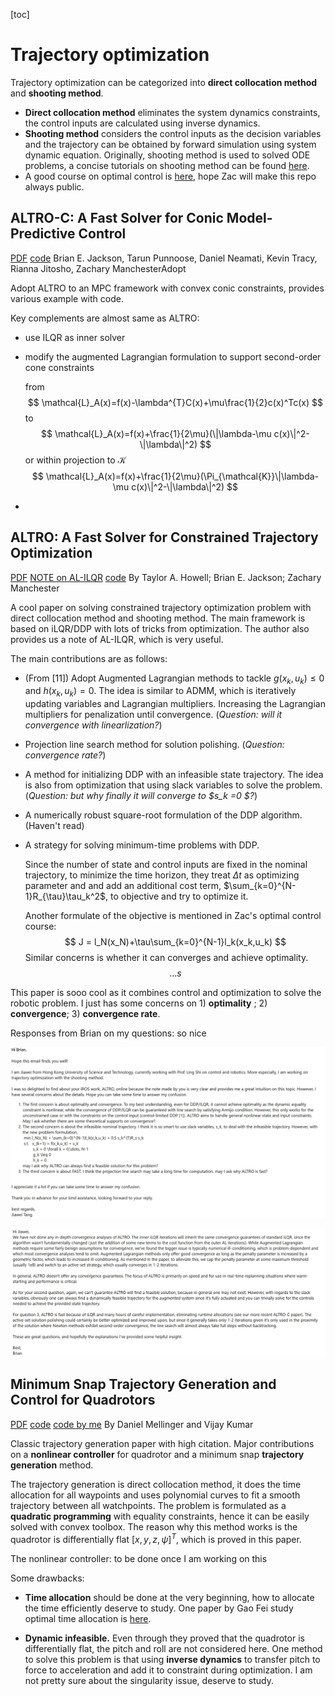 [toc]

# Trajectory optimization

Trajectory optimization can be categorized into **direct collocation method** and **shooting method**.

* **Direct collocation method** eliminates the system dynamics constraints, the control inputs are calculated using inverse dynamics.
* **Shooting method** considers the control inputs as the decision variables and the trajectory can be obtained by forward simulation using system dynamic equation. Originally, shooting method is used to solved ODE problems, a concise tutorials on shooting method can be found [here](https://www.youtube.com/watch?v=ZMgikZ-lcS8). 
* A good course on optimal control is [here](https://github.com/Optimal-Control-16-745),  hope Zac will make this repo always public.



## ALTRO-C: A Fast Solver for Conic Model-Predictive Control

[PDF](http://roboticexplorationlab.org/papers/ALTRO_MPC.pdf)   [code](https://github.com/RoboticExplorationLab/altro-mpc-icra2021)                           Brian E. Jackson, Tarun Punnoose, Daniel Neamati, Kevin Tracy, Rianna Jitosho, Zachary ManchesterAdopt 

Adopt ALTRO to an MPC framework with convex  conic  constraints, provides various example with code.

Key complements are almost same as ALTRO:

* use ILQR as inner solver

* modify the augmented Lagrangian formulation to support second-order cone constraints

  from
  $$
  \mathcal{L}_A(x)=f(x)-\lambda^{T}C(x)+\mu\frac{1}{2}c(x)^Tc(x)
  $$
  to
  $$
  \mathcal{L}_A(x)=f(x)+\frac{1}{2\mu}(\|\lambda-\mu c(x)\|^2-\|\lambda\|^2)
  $$
  or within projection to $\mathcal{K}$
  $$
  \mathcal{L}_A(x)=f(x)+\frac{1}{2\mu}(\Pi_{\mathcal{K}}\|\lambda-\mu c(x)\|^2-\|\lambda\|^2)
  $$

* 

## ALTRO: A Fast Solver for Constrained Trajectory Optimization

[PDF](https://ieeexplore.ieee.org/document/8967788)    [NOTE on AL-ILQR](https://bjack205.github.io/papers/AL_iLQR_Tutorial.pdf)   [code]()             By Taylor A. Howell; Brian E. Jackson; Zachary Manchester

A cool paper on solving constrained trajectory optimization problem with direct collocation method and shooting method. The main framework is based on iLQR/DDP with lots of tricks from optimization. The author also provides us a note of AL-ILQR, which is very useful.

The main contributions are as follows:

* (From [11]) Adopt Augmented Lagrangian methods to tackle $g(x_k,u_k)\leq 0$ and $h(x_k,u_k)=0$. The idea is similar to ADMM, which is iteratively updating variables and  Lagrangian multipliers. Increasing the Lagrangian multipliers for penalization until convergence. (*Question: will it convergence with linearlization?*)

* Projection line search method for solution polishing. (*Question:  convergence rate?*)

* A method for initializing DDP with an infeasible state trajectory. The idea is also from optimization that using slack variables to solve the problem. (*Question: but why finally it will converge to $s_k =0 $?*) 

* A numerically robust square-root formulation of the DDP algorithm. (Haven't read)

* A strategy for solving minimum-time problems with DDP. 

  Since the number of state and control inputs are fixed in the nominal trajectory, to minimize the time horizon, they treat $\Delta t$ as optimizing parameter and and add an additional cost term, $\sum_{k=0}^{N-1}R_{\tau}\tau_k^2$, to objective and try to optimize it.

  Another formulate of the objective is mentioned in Zac's optimal control course:
  $$
  J = l_N(x_N)+\tau\sum_{k=0}^{N-1}l_k(x_k,u_k)
  $$
  Similar concerns is whether it can converges and achieve optimality.
  $$
  \dots s
  $$
  

This paper is sooo cool as it combines control and optimization to solve the robotic problem. I just has some concerns on 1) **optimality** ; 2) **convergence**; 3) **convergence rate**. 

Responses from Brian on my questions: so nice 

![ALTRO_questions](img/ALTRO_question.png)

![Responses_Brian](img/ALTRO_responses_brian.png)



## Minimum Snap Trajectory Generation and Control for Quadrotors
[PDF](https://ieeexplore.ieee.org/stamp/stamp.jsp?tp=&arnumber=5980409)    [code]()    [code by me](https://github.com/Garyandtang/ELEC5660-2021/tree/main/project1/proj1phase2)                                                By Daniel Mellinger and Vijay Kumar  

Classic trajectory generation paper with high citation. Major contributions on a **nonlinear controller** for quadrotor and a minimum snap **trajectory generation** method.

The trajectory generation is direct collocation method, it does the time allocation for all waypoints and uses polynomial curves to fit a smooth trajectory  between all watchpoints. The  problem is formulated as a **quadratic programming** with equality constraints, hence it can be easily solved with convex toolbox. The reason why this method works is the quadrotor is differentially flat $[x,y,z,\psi]^{T}$, which is proved in this paper.

The nonlinear controller: to be done once I am working on this

Some drawbacks:

* **Time allocation** should be done at the very beginning, how to allocate the time efficiently deserve to study. One paper by Gao Fei study optimal time allocation is [here](https://ieeexplore.ieee.org/stamp/stamp.jsp?arnumber=8593579).

* **Dynamic infeasible.** Even through they proved that the quadrotor is differentially flat, the pitch and roll are not considered here. One method to solve this problem is that  using **inverse dynamics** to transfer pitch to force to acceleration and add it to constraint during optimization. I am not pretty sure about the singularity issue, deserve to study.